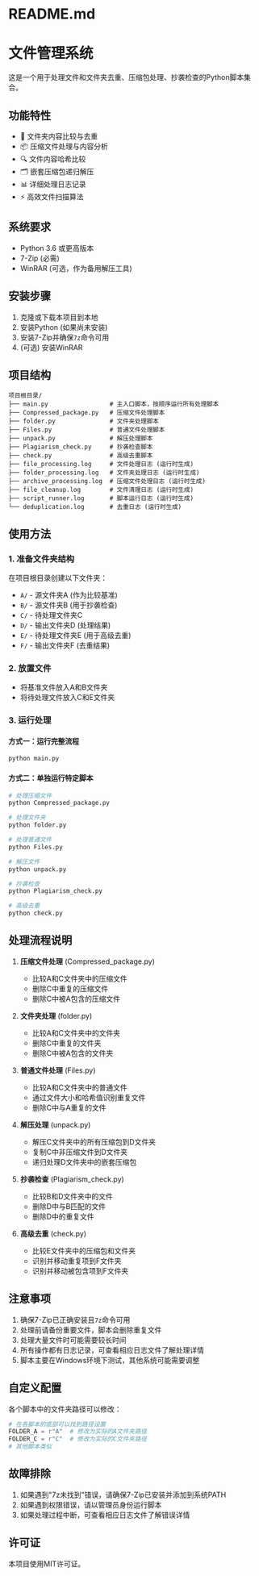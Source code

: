 # README.md

# 文件管理系统

这是一个用于处理文件和文件夹去重、压缩包处理、抄袭检查的Python脚本集合。

## 功能特性

- 📁 文件夹内容比较与去重
- 📦 压缩文件处理与内容分析
- 🔍 文件内容哈希比较
- 🗂️ 嵌套压缩包递归解压
- 📊 详细处理日志记录
- ⚡ 高效文件扫描算法

## 系统要求

- Python 3.6 或更高版本
- 7-Zip (必需)
- WinRAR (可选，作为备用解压工具)

## 安装步骤

1. 克隆或下载本项目到本地
2. 安装Python (如果尚未安装)
3. 安装7-Zip并确保`7z`命令可用
4. (可选) 安装WinRAR

## 项目结构

```
项目根目录/
├── main.py                 # 主入口脚本，按顺序运行所有处理脚本
├── Compressed_package.py   # 压缩文件处理脚本
├── folder.py               # 文件夹处理脚本
├── Files.py                # 普通文件处理脚本
├── unpack.py               # 解压处理脚本
├── Plagiarism_check.py     # 抄袭检查脚本
├── check.py                # 高级去重脚本
├── file_processing.log     # 文件处理日志 (运行时生成)
├── folder_processing.log   # 文件夹处理日志 (运行时生成)
├── archive_processing.log  # 压缩文件处理日志 (运行时生成)
├── file_cleanup.log        # 文件清理日志 (运行时生成)
├── script_runner.log       # 脚本运行日志 (运行时生成)
└── deduplication.log       # 去重日志 (运行时生成)
```

## 使用方法

### 1. 准备文件夹结构

在项目根目录创建以下文件夹：

- `A/` - 源文件夹A (作为比较基准)
- `B/` - 源文件夹B (用于抄袭检查)
- `C/` - 待处理文件夹C
- `D/` - 输出文件夹D (处理结果)
- `E/` - 待处理文件夹E (用于高级去重)
- `F/` - 输出文件夹F (去重结果)

### 2. 放置文件

- 将基准文件放入A和B文件夹
- 将待处理文件放入C和E文件夹

### 3. 运行处理

#### 方式一：运行完整流程
```bash
python main.py
```

#### 方式二：单独运行特定脚本
```bash
# 处理压缩文件
python Compressed_package.py

# 处理文件夹
python folder.py

# 处理普通文件
python Files.py

# 解压文件
python unpack.py

# 抄袭检查
python Plagiarism_check.py

# 高级去重
python check.py
```

## 处理流程说明

1. **压缩文件处理** (Compressed_package.py)
   - 比较A和C文件夹中的压缩文件
   - 删除C中重复的压缩文件
   - 删除C中被A包含的压缩文件

2. **文件夹处理** (folder.py)
   - 比较A和C文件夹中的文件夹
   - 删除C中重复的文件夹
   - 删除C中被A包含的文件夹

3. **普通文件处理** (Files.py)
   - 比较A和C文件夹中的普通文件
   - 通过文件大小和哈希值识别重复文件
   - 删除C中与A重复的文件

4. **解压处理** (unpack.py)
   - 解压C文件夹中的所有压缩包到D文件夹
   - 复制C中非压缩文件到D文件夹
   - 递归处理D文件夹中的嵌套压缩包

5. **抄袭检查** (Plagiarism_check.py)
   - 比较B和D文件夹中的文件
   - 删除D中与B匹配的文件
   - 删除D中的重复文件

6. **高级去重** (check.py)
   - 比较E文件夹中的压缩包和文件夹
   - 识别并移动重复项到F文件夹
   - 识别并移动被包含项到F文件夹

## 注意事项

1. 确保7-Zip已正确安装且`7z`命令可用
2. 处理前请备份重要文件，脚本会删除重复文件
3. 处理大量文件时可能需要较长时间
4. 所有操作都有日志记录，可查看相应日志文件了解处理详情
5. 脚本主要在Windows环境下测试，其他系统可能需要调整

## 自定义配置

各个脚本中的文件夹路径可以修改：

```python
# 在各脚本的底部可以找到路径设置
FOLDER_A = r"A"  # 修改为实际的A文件夹路径
FOLDER_C = r"C"  # 修改为实际的C文件夹路径
# 其他脚本类似
```

## 故障排除

1. 如果遇到"7z未找到"错误，请确保7-Zip已安装并添加到系统PATH
2. 如果遇到权限错误，请以管理员身份运行脚本
3. 如果处理过程中断，可查看相应日志文件了解错误详情

## 许可证

本项目使用MIT许可证。

